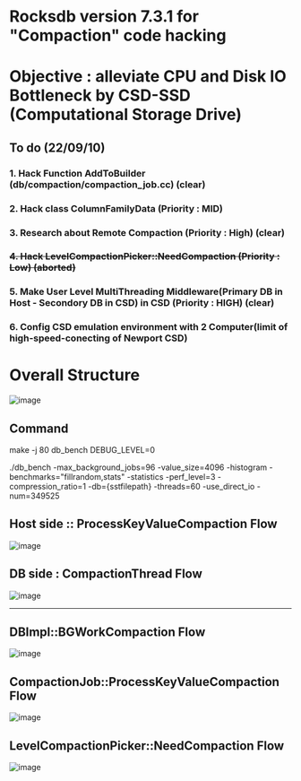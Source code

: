 # Rocksdb version 7.3.1 for "Compaction" code hacking

# Objective : alleviate CPU and Disk IO Bottleneck by CSD-SSD (Computational Storage Drive)

## To do (22/09/10)
### 1. Hack Function AddToBuilder (db/compaction/compaction_job.cc) (clear)
### 2. Hack class ColumnFamilyData (Priority : MID)
### 3. Research about Remote Compaction (Priority : High) (clear)
### <s>4. Hack LevelCompactionPicker::NeedCompaction (Priority : Low) (aborted) </s>
### 5. Make User Level MultiThreading Middleware(Primary DB in Host - Secondory DB in CSD) in CSD (Priority : HIGH) (clear)
### 6. Config CSD emulation environment with 2 Computer(limit of high-speed-conecting of Newport CSD)


# Overall Structure
![image](https://user-images.githubusercontent.com/81512075/187039960-ae78d32d-faef-47e3-ad59-5eb45bbbadd9.png)



## Command
make -j 80 db_bench DEBUG_LEVEL=0

./db_bench -max_background_jobs=96 -value_size=4096 -histogram -benchmarks="fillrandom,stats" -statistics -perf_level=3 -compression_ratio=1 -db={sstfilepath} -threads=60 -use_direct_io -num=349525

## Host side :: ProcessKeyValueCompaction Flow
![image](https://user-images.githubusercontent.com/81512075/187040258-f8e884b0-2bbb-4eb6-86e1-d4f259175105.png)

## DB side : CompactionThread Flow
![image](https://user-images.githubusercontent.com/81512075/187039761-67fe6d27-603d-4b13-ba29-0ed759fd31d5.png)


---------------------------------------




## DBImpl::BGWorkCompaction Flow
![image](https://user-images.githubusercontent.com/81512075/182875447-73b0da8f-9ac1-4229-be4c-6ae24af550c0.png)

## CompactionJob::ProcessKeyValueCompaction Flow
![image](https://user-images.githubusercontent.com/81512075/187039658-162d7484-01fc-43ab-b109-61df9bf8988f.png)

## LevelCompactionPicker::NeedCompaction Flow 
![image](https://user-images.githubusercontent.com/81512075/182875334-e9c8bc91-a5fb-4e35-89df-cee8e1644aee.png)

